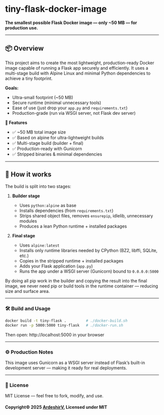 # tiny-flask-docker-image

**The smallest possible Flask Docker image — only ~50 MB — for production use.**

---

## 📦 Overview
This project aims to create the most lightweight, production-ready Docker image capable of running a Flask app securely and efficiently. It uses a multi-stage build with Alpine Linux and minimal Python dependencies to achieve a tiny footprint.

**Goals:**
- Ultra-small footprint (~50 MB)  
- Secure runtime (minimal unnecessary tools)  
- Ease of use (just drop your `app.py` and `requirements.txt`)  
- Production-grade (run via WSGI server, not Flask dev server)

**🚀 Features**
- ✅ ~50 MB total image size
- ✅ Based on alpine for ultra-lightweight builds
- ✅ Multi-stage build (builder + final)
- ✅ Production-ready with Gunicorn
- ✅ Stripped binaries & minimal dependencies

---

## 🧱 How it works

The build is split into two stages:

1. **Builder stage**  
   - Uses `python:alpine` as base  
   - Installs dependencies (from `requirements.txt`)  
   - Strips shared object files, removes `ensurepip`, idlelib, unnecessary modules  
   - Produces a lean Python runtime + installed packages

2. **Final stage**  
   - Uses `alpine:latest`  
   - Installs only runtime libraries needed by CPython (BZ2, libffi, SQLite, etc.)  
   - Copies in the stripped runtime + installed packages  
   - Adds your Flask application (`app.py`)  
   - Runs the app under a WSGI server (Gunicorn) bound to `0.0.0.0:5000`

By doing all pip work in the builder and copying the result into the final image, we never need pip or build tools in the runtime container — reducing size and surface area.

---

### 🛠️ Build and Usage
```bash
docker build -t tiny-flask .         # ./docker-build.sh
docker run -p 5000:5000 tiny-flask   # ./docker-run.sh
```
Then open: http://localhost:5000 in your browser

---

### ⚙️ Production Notes
This image uses Gunicorn as a WSGI server instead of Flask’s built-in development server — making it ready for real deployments.

---

### 📜 License
MIT License — feel free to fork, modify, and use.

#### Copyright&copy; 2025 [ArdeshirV](mailto:ArdeshirV@protonmail.com), Licensed under MIT





